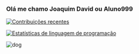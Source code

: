 ### Olá me chamo Joaquim David ou Aluno999
[![Contribuições recentes](https://github-readme-stats.vercel.app/api?username=Aluno999&show_icons=true&theme=dracula)](https://github.com/anuraghazra/github-readme-stats)

[![Estatísticas de linguagem de programação](https://github-readme-stats.vercel.app/api/top-langs/?username=Aluno999&layout=compact&theme=dracula)](https://github.com/anuraghazra/github-readme-stats)

![dog](https://imgur.com/drIYZm0.gif)
